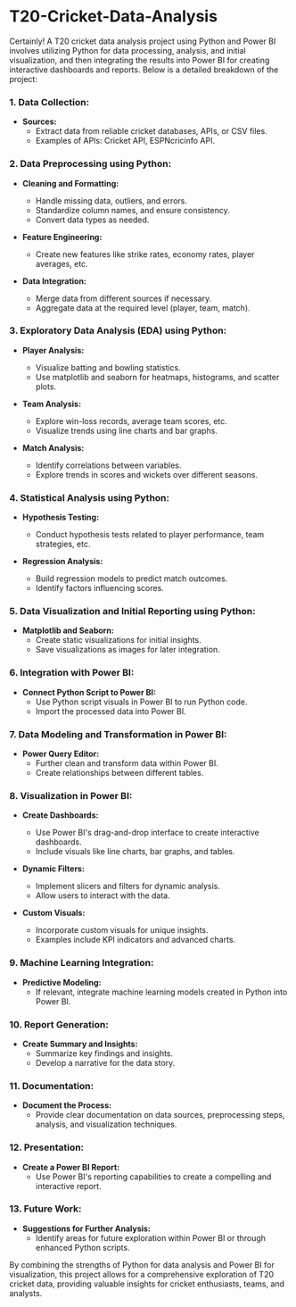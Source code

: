 # T20-Cricket-Data-Analysis
Certainly! A T20 cricket data analysis project using Python and Power BI involves utilizing Python for data processing, analysis, and initial visualization, and then integrating the results into Power BI for creating interactive dashboards and reports. Below is a detailed breakdown of the project:

### 1. Data Collection:

- **Sources:**
  - Extract data from reliable cricket databases, APIs, or CSV files.
  - Examples of APIs: Cricket API, ESPNcricinfo API.

### 2. Data Preprocessing using Python:

- **Cleaning and Formatting:**
  - Handle missing data, outliers, and errors.
  - Standardize column names, and ensure consistency.
  - Convert data types as needed.

- **Feature Engineering:**
  - Create new features like strike rates, economy rates, player averages, etc.

- **Data Integration:**
  - Merge data from different sources if necessary.
  - Aggregate data at the required level (player, team, match).

### 3. Exploratory Data Analysis (EDA) using Python:

- **Player Analysis:**
  - Visualize batting and bowling statistics.
  - Use matplotlib and seaborn for heatmaps, histograms, and scatter plots.

- **Team Analysis:**
  - Explore win-loss records, average team scores, etc.
  - Visualize trends using line charts and bar graphs.

- **Match Analysis:**
  - Identify correlations between variables.
  - Explore trends in scores and wickets over different seasons.

### 4. Statistical Analysis using Python:

- **Hypothesis Testing:**
  - Conduct hypothesis tests related to player performance, team strategies, etc.

- **Regression Analysis:**
  - Build regression models to predict match outcomes.
  - Identify factors influencing scores.

### 5. Data Visualization and Initial Reporting using Python:

- **Matplotlib and Seaborn:**
  - Create static visualizations for initial insights.
  - Save visualizations as images for later integration.

### 6. Integration with Power BI:

- **Connect Python Script to Power BI:**
  - Use Python script visuals in Power BI to run Python code.
  - Import the processed data into Power BI.

### 7. Data Modeling and Transformation in Power BI:

- **Power Query Editor:**
  - Further clean and transform data within Power BI.
  - Create relationships between different tables.

### 8. Visualization in Power BI:

- **Create Dashboards:**
  - Use Power BI's drag-and-drop interface to create interactive dashboards.
  - Include visuals like line charts, bar graphs, and tables.

- **Dynamic Filters:**
  - Implement slicers and filters for dynamic analysis.
  - Allow users to interact with the data.

- **Custom Visuals:**
  - Incorporate custom visuals for unique insights.
  - Examples include KPI indicators and advanced charts.

### 9. Machine Learning Integration:

- **Predictive Modeling:**
  - If relevant, integrate machine learning models created in Python into Power BI.

### 10. Report Generation:

- **Create Summary and Insights:**
  - Summarize key findings and insights.
  - Develop a narrative for the data story.

### 11. Documentation:

- **Document the Process:**
  - Provide clear documentation on data sources, preprocessing steps, analysis, and visualization techniques.

### 12. Presentation:

- **Create a Power BI Report:**
  - Use Power BI's reporting capabilities to create a compelling and interactive report.

### 13. Future Work:

- **Suggestions for Further Analysis:**
  - Identify areas for future exploration within Power BI or through enhanced Python scripts.

By combining the strengths of Python for data analysis and Power BI for visualization, this project allows for a comprehensive exploration of T20 cricket data, providing valuable insights for cricket enthusiasts, teams, and analysts.
